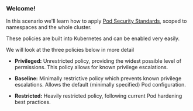
<br>

### Welcome!

In this scenario we'll learn how to apply [Pod Security Standards](https://kubernetes.io/docs/concepts/security/pod-security-standards/), scoped to namespaces and the whole cluster.

These policies are built into Kubernetes and can be enabled very easily.

We will look at the three policies below in more detail

- **Privileged:** Unrestricted policy, providing the widest possible level of permissions. This policy allows for known privilege escalations.

- **Baseline:**	Minimally restrictive policy which prevents known privilege escalations. Allows the default (minimally specified) Pod configuration.

- **Restricted:** Heavily restricted policy, following current Pod hardening best practices.
